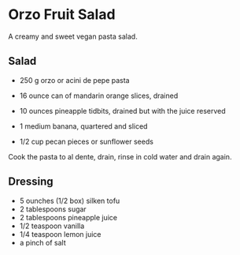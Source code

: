 Orzo Fruit Salad
================

A creamy and sweet vegan pasta salad.

Salad
-----

- 250 g orzo or acini de pepe pasta

- 16 ounce can of mandarin orange slices, drained

- 10 ounces pineapple tidbits, drained but with the juice reserved

- 1 medium banana, quartered and sliced

- 1/2 cup pecan pieces or sunflower seeds

Cook the pasta to al dente, drain, rinse in cold water and drain again. 



Dressing
--------

- 5 ounches (1/2 box) silken tofu
- 2 tablespoons sugar
- 2 tablespoons pineapple juice
- 1/2 teaspoon vanilla
- 1/4 teaspoon lemon juice
- a pinch of salt